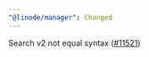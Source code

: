 ```yaml
---
"@linode/manager": Changed
---
```


Search v2 not equal syntax ([#11521](https://github.com/linode/manager/pull/11521))
